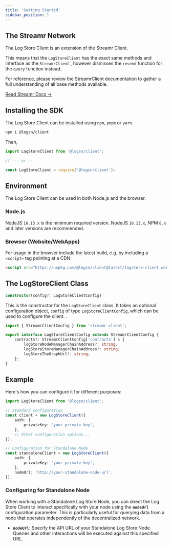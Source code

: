 ```yaml
---
title: 'Getting Started'
sidebar_position: 1
---
```


## The Streamr Network

The Log Store Client is an extension of the Streamr Client.

This means that the `LogStoreClient` has the exact same methods and interface as the `StreamrClient` , however dismisses the `resend` function for the `query` function instead.

For reference, please review the StreamrClient documentation to gather a full understanding of all base methods available.

[Read Streamr Docs →](https://docs.streamr.network/usage/streams/creating-streams)

## Installing the SDK

The Log Store Client can be installed using `npm`, `pnpm` or `yarn`.

```bash
npm i @logsn/client
```

Then,

```ts
import LogStoreClient from '@logsn/client';

// --- or ---

const LogStoreClient = require('@logsn/client');
```

## Environment

The Log Store Client can be used in both Node.js and the browser.

### Node.js

NodeJS `16.13.x` is the minimum required version. NodeJS `18.13.x`, NPM `8.x` and later versions are recommended.

### Browser (Website/WebApps)

For usage in the browser include the latest build, e.g. by including a `<script>` tag pointing at a CDN:

```html
<script src="https://unpkg.com/@logsn/client@latest/logstore-client.web.js"></script>
```

## The LogStoreClient Class

```ts
constructor(config?: LogStoreClientConfig)
```

This is the constructor for the `LogStoreClient` class. It takes an optional configuration object, `config` of type `LogStoreClientConfig`, which can be used to configure the client. .

```ts
import { StreamrClientConfig } from 'streamr-client';

export interface LogStoreClientConfig extends StreamrClientConfig {
	contracts?: StreamrClientConfig['contracts'] & {
		logStoreNodeManagerChainAddress?: string;
		logStoreStoreManagerChainAddress?: string;
		logStoreTheGraphUrl?: string;
	};
}
```

## Example

Here's how you can configure it for different purposes:

```ts
import LogStoreClient from '@logsn/client';

// Standard configuration
const client = new LogStoreClient({
    auth: {
        privateKey: 'your-private-key',
    },
    // Other configuration options...
});

// Configuration for Standalone Node
const standaloneClient = new LogStoreClient({
    auth: {
        privateKey: 'your-private-key',
    },
    nodeUrl: 'http://your-standalone-node-url',
});
```

### Configuring for Standalone Node

When working with a Standalone Log Store Node, you can direct the Log Store Client to interact specifically with your node using the **`nodeUrl`** configuration parameter. This is particularly useful for querying data from a node that operates independently of the decentralized network.

- **`nodeUrl`**: Specify the API URL of your Standalone Log Store Node. Queries and other interactions will be executed against this specified URL.
